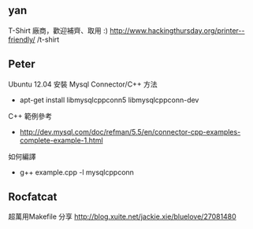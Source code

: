 


## yan

T-Shirt 廠商，歡迎補齊、取用 :)
<http://www.hackingthursday.org/printer--friendly/>  /t-shirt

## Peter

Ubuntu 12.04 安裝 Mysql Connector/C++ 方法
* apt-get install libmysqlcppconn5 libmysqlcppconn-dev

C++ 範例參考
* http://dev.mysql.com/doc/refman/5.5/en/connector-cpp-examples-complete-example-1.html

如何編譯
* g++ example.cpp -l mysqlcppconn

## Rocfatcat

超萬用Makefile 分享
http://blog.xuite.net/jackie.xie/bluelove/27081480